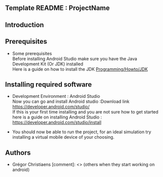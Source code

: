 Template README : ProjectName
---------------------------------------------------------------------------------------------

## Introduction

## Prerequisites
* Some prerequisites  
    Before installing Android Studio make sure you have the Java Development Kit (Or JDK) installed  
    Here is a guide on how to install the JDK [Programming/Howto/JDK](https://www3.ntu.edu.sg/home/ehchua/programming/howto/JDK_HowTo.html)

## Installing required software
* Development Environment : Android Studio  
    Now you can go and install Android studio :Download link https://developer.android.com/studio/  
    If this is your first time installing and you are not sure how to get started  
    here is a guide on installing Android Studio : https://developer.android.com/studio/install  

* You should now be able to run the project, for an ideal simulation try installing a virtual mobile device of your choosing.

[//]: # (This may be the most platform independent comment)

[//]: # (Add a screenshot of the running programm for reference)

[//]: # (##How to run tests)

[//]: # (##Deployment -> Devop organisation , backend org in general)

## Authors
* Grégor Christiaens
[comment]: <> (others when they start working on android)
